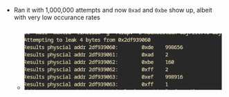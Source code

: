 - Ran it with 1,000,000 attempts and now `0xad` and `0xbe` show up, albeit with very low occurance rates
	- ![image.png](../assets/image_1706877006194_0.png)
		-